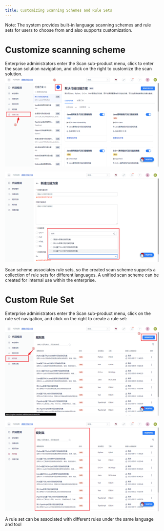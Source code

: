 ```yaml
---
title: Customizing Scanning Schemes and Rule Sets
---
```

Note: The system provides built-in language scanning schemes and rule sets for users to choose from and also supports customization.

# Customize scanning scheme

Enterprise administrators enter the Scan sub-product menu, click to enter the scan solution navigation, and click on the right to customize the scan solution.
![Custom](./assets/custom-1.png)

![Custom](./assets/custom-2.png)

Scan scheme associates rule sets, so the created scan scheme supports a collection of rule sets for different languages. A unified scan scheme can be created for internal use within the enterprise.

# Custom Rule Set

Enterprise administrators enter the Scan sub-product menu, click on the rule set navigation, and click on the right to create a rule set:

![Custom](./assets/custom-3.png)

![Custom](./assets/custom-4.png)

A rule set can be associated with different rules under the same language and tool